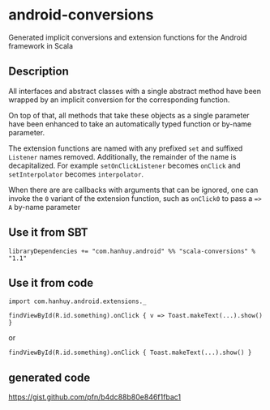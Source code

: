 # android-conversions

Generated implicit conversions and extension functions for the Android
framework in Scala

## Description

All interfaces and abstract classes with a single abstract method have been
wrapped by an implicit conversion for the corresponding function.

On top of that, all methods that take these objects as a single parameter
have been enhanced to take an automatically typed function or by-name
parameter.

The extension functions are named with any prefixed `set` and suffixed
`Listener` names removed. Additionally, the remainder of the name is
decapitalized. For example `setOnClickListener` becomes `onClick` and
`setInterpolator` becomes `interpolator`.

When there are are callbacks with arguments that can be ignored, one can
invoke the `0` variant of the extension function, such as `onClick0` to pass
a `=> A` by-name parameter

## Use it from SBT

`libraryDependencies += "com.hanhuy.android" %% "scala-conversions" % "1.1"`

## Use it from code

`import com.hanhuy.android.extensions._`

`findViewById(R.id.something).onClick { v => Toast.makeText(...).show() }`

or

`findViewById(R.id.something).onClick { Toast.makeText(...).show() }`

## generated code

https://gist.github.com/pfn/b4dc88b80e846f1fbac1
